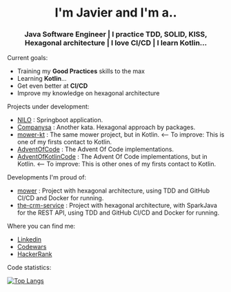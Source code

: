 <h1 align="center"> I'm Javier and I'm a.. </h1>
<h3 align="center"> Java Software Engineer | I practice TDD, SOLID, KISS, Hexagonal architecture | I love CI/CD | I learn Kotlin... </h3>


Current goals:
- Training my <b>Good Practices</b> skills to the max
- Learning <b>Kotlin</b>...
- Get even better at <b>CI/CD</b>
- Improve my knowledge on hexagonal architecture


Projects under development:
- [NILO](https://github.com/javintx/nilo) : Springboot application.
- [Companysa](https://github.com/javintx/companysa) : Another kata. Hexagonal approach by packages.
- [mower-kt](https://github.com/javintx/mower-kt) : The same mower project, but in Kotlin. <-- To improve: This is one of my firsts contact to Kotlin.
- [AdventOfCode](https://github.com/javintx/AdventOfCode) : The Advent Of Code implementations.
- [AdventOfKotlinCode](https://github.com/javintx/AdventOfKotlinCode) : The Advent Of Code implementations, but in Kotlin. <-- To improve: This is other ones of my firsts contact to Kotlin.


Developments I'm proud of:
- [mower](https://github.com/javintx/mower) : Project with hexagonal architecture, using TDD and GitHub CI/CD and Docker for running.
- [the-crm-service](https://github.com/javintx/the-crm-service) : Project with hexagonal architecture, with SparkJava for the REST API, using TDD and GitHub CI/CD and Docker for running.


Where you can find me:
- <a href="https://www.linkedin.com/in/javier-garcia-pans"> Linkedin </a>
- <a href="https://www.codewars.com/users/javintx"> Codewars </a>
- <a href="https://www.hackerrank.com/javintx"> HackerRank </a>


Code statistics:

[![Top Langs](https://github-readme-stats.vercel.app/api/top-langs/?username=javintx&theme=cobalt&layout=compact)](https://github.com/anuraghazra/github-readme-stats)
